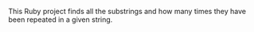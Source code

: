 This Ruby project finds all the substrings and how many times they have been repeated in a given string.